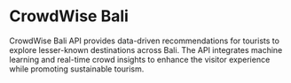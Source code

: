 
# CrowdWise Bali

CrowdWise Bali API provides data-driven recommendations for tourists to explore lesser-known destinations across Bali. The API integrates machine learning and real-time crowd insights to enhance the visitor experience while promoting sustainable tourism.